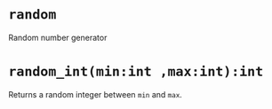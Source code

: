 # `random`
Random number generator

# `random_int(min:int ,max:int):int`
Returns a random integer between `min` and `max`.
